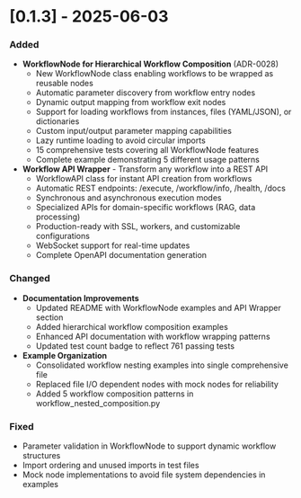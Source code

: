 # [0.1.3] - 2025-06-03

### Added
- **WorkflowNode for Hierarchical Workflow Composition** (ADR-0028)
  - New WorkflowNode class enabling workflows to be wrapped as reusable nodes
  - Automatic parameter discovery from workflow entry nodes
  - Dynamic output mapping from workflow exit nodes
  - Support for loading workflows from instances, files (YAML/JSON), or dictionaries
  - Custom input/output parameter mapping capabilities
  - Lazy runtime loading to avoid circular imports
  - 15 comprehensive tests covering all WorkflowNode features
  - Complete example demonstrating 5 different usage patterns
- **Workflow API Wrapper** - Transform any workflow into a REST API
  - WorkflowAPI class for instant API creation from workflows
  - Automatic REST endpoints: /execute, /workflow/info, /health, /docs
  - Synchronous and asynchronous execution modes
  - Specialized APIs for domain-specific workflows (RAG, data processing)
  - Production-ready with SSL, workers, and customizable configurations
  - WebSocket support for real-time updates
  - Complete OpenAPI documentation generation

### Changed
- **Documentation Improvements**
  - Updated README with WorkflowNode examples and API Wrapper section
  - Added hierarchical workflow composition examples
  - Enhanced API documentation with workflow wrapping patterns
  - Updated test count badge to reflect 761 passing tests
- **Example Organization**
  - Consolidated workflow nesting examples into single comprehensive file
  - Replaced file I/O dependent nodes with mock nodes for reliability
  - Added 5 workflow composition patterns in workflow_nested_composition.py

### Fixed
- Parameter validation in WorkflowNode to support dynamic workflow structures
- Import ordering and unused imports in test files
- Mock node implementations to avoid file system dependencies in examples
